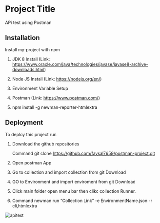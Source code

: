 
# Project Title
 
 APi test using Postman

 


## Installation

Install my-project with npm

1. JDK 8 Install (Link: https://www.oracle.com/java/technologies/javase/javase8-archive-downloads.html)


2. Node JS Install (Link: https://nodejs.org/en/)


3. Environment Variable Setup


4. Postman (Link: https://www.postman.com/)

5. npm install -g newman-reporter-htmlextra
    
## Deployment

To deploy this project run

1. Download the github repositories
    
    Command git clone https://github.com/faysal7659/postman-project.git

2. Open postman App

3. Go to collection and import collection from git Download

4. GO to Environment and import enviroment from git Download

5. Click main folder open menu bar then clikc collection Runner.

6. Command
    newman run “Collection Link” -e EnvironmentName.json -r cli,htmlextra


![apitest](https://user-images.githubusercontent.com/93936293/201234815-60fe8738-8efd-47b1-9ef8-96a01cd8bb6f.PNG)
